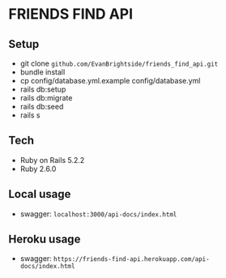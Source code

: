 #  FRIENDS FIND API

## Setup
* git clone `github.com/EvanBrightside/friends_find_api.git`
* bundle install
* cp config/database.yml.example config/database.yml
* rails db:setup
* rails db:migrate
* rails db:seed
* rails s

## Tech
* Ruby on Rails 5.2.2
* Ruby 2.6.0

## Local usage
* swagger: `localhost:3000/api-docs/index.html`

## Heroku usage
* swagger: `https://friends-find-api.herokuapp.com/api-docs/index.html`
